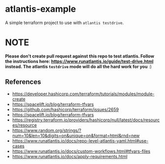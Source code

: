 # atlantis-example
A simple terraform project to use with `atlantis testdrive`.

# NOTE
**Please don't create pull request against this repo to test atlantis. Follow the instructions here: https://www.runatlantis.io/guide/test-drive.html instead. The atlantis `testdrive` mode will do all the hard work for you** :)

## References
- https://developer.hashicorp.com/terraform/tutorials/modules/module-create
- https://spacelift.io/blog/terraform-tfvars
- https://github.com/hashicorp/terraform/issues/2659
- https://spacelift.io/blog/terraform-tfvars
- https://registry.terraform.io/providers/hashicorp/null/latest/docs/resources/resource
- https://www.random.org/strings/?num=10&len=10&digits=on&unique=on&format=html&rnd=new
- https://www.runatlantis.io/docs/repo-level-atlantis-yaml.html#use-cases
- https://www.runatlantis.io/docs/custom-workflows.html#tfvars-files
- https://www.runatlantis.io/docs/apply-requirements.html
